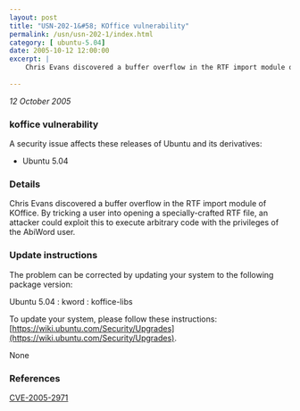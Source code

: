 ```yaml
---
layout: post
title: "USN-202-1&#58; KOffice vulnerability"
permalink: /usn/usn-202-1/index.html
category: [ ubuntu-5.04]
date: 2005-10-12 12:00:00
excerpt: |
    Chris Evans discovered a buffer overflow in the RTF import module of KOffice. By tricking a user into opening a specially-crafted RTF file, an attacker could exploit this to execute arbitrary code with the privileges of the AbiWord user.
    
--- 
```

 
 

*12 October 2005*

### koffice vulnerability

A security issue affects these releases of Ubuntu and its derivatives:

* Ubuntu 5.04

### Details

Chris Evans discovered a buffer overflow in the RTF import module of KOffice. By tricking a user into opening a specially-crafted RTF file, an attacker could exploit this to execute arbitrary code with the privileges of the AbiWord user.

### Update instructions

The problem can be corrected by updating your system to the following package version:

Ubuntu 5.04
 : kword 
 : koffice-libs 

To update your system, please follow these instructions: [https://wiki.ubuntu.com/Security/Upgrades](https://wiki.ubuntu.com/Security/Upgrades).

None

### References

 
 [CVE-2005-2971](http://people.ubuntu.com/~ubuntu-security/cve/CVE-2005-2971)
 

